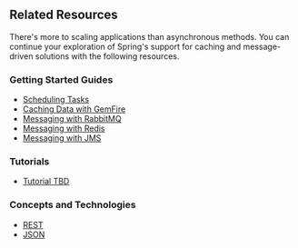 ## Related Resources

There's more to scaling applications than asynchronous methods. You can continue your exploration of Spring's support for caching and message-driven solutions with the following resources.

### Getting Started Guides

* [Scheduling Tasks][gs-scheduling-tasks]
* [Caching Data with GemFire][gs-caching-gemfire]
* [Messaging with RabbitMQ][gs-messaging-rabbitmq]
* [Messaging with Redis][gs-messaging-redis]
* [Messaging with JMS][gs-messaging-jms]

[gs-scheduling-tasks]: /guides/gs/scheduling-tasks/
[gs-caching-gemfire]: /guides/gs/caching-gemfire/
[gs-messaging-rabbitmq]: /guides/gs/messaging-rabbitmq/
[gs-messaging-redis]: /guides/gs/messaging-redis/
[gs-messaging-jms]: /guides/gs/messaging-jms/

### Tutorials

* [Tutorial TBD][tut-tbd]

[tut-tbd]: /guides/tutorials/tbd

### Concepts and Technologies

* [REST][u-rest]
* [JSON][u-json]

[u-rest]: /understanding/rest
[u-json]: /understanding/json
